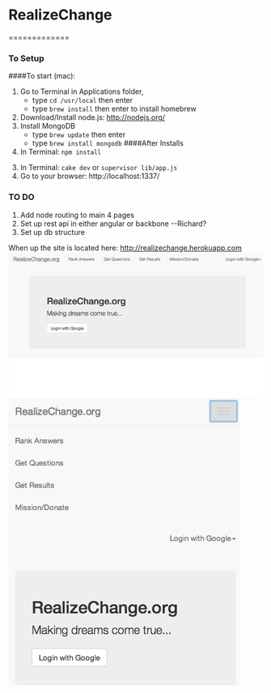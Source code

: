 # RealizeChange
=============
### To Setup
####To start (mac):
1. Go to Terminal in Applications folder, 
	* type `cd /usr/local` then enter
	* type `brew install` then enter to install homebrew
2. Download/Install node.js: http://nodejs.org/
3. Install MongoDB
	* type `brew update` then enter
	* type `brew install mongodb`
####After Installs
1. In Terminal: `npm install`
<!-- 2. Navigate to `config_sample.coffee`, and create replica file called `config.coffee` -->
3. In Terminal: `cake dev` or `supervisor lib/app.js`
4. Go to your browser: http://localhost:1337/


### TO DO
1. Add node routing to main 4 pages
2. Set up rest api in either angular or backbone --Richard?
3. Set up db structure

When up the site is located here: http://realizechange.herokuapp.com
![Full](/public/img/full.png)
![Compressed](/public/img/compressed.png)

